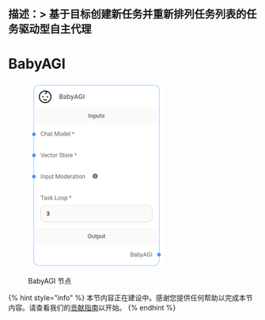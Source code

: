 描述：>
  基于目标创建新任务并重新排列任务列表的任务驱动型自主代理
---

# BabyAGI

<figure><img src="../../../.gitbook/assets/image (14) (1) (1) (1).png" alt="" width="275"><figcaption><p>BabyAGI 节点</p></figcaption></figure>

{% hint style="info" %}
本节内容正在建设中。感谢您提供任何帮助以完成本节内容。请查看我们的[贡献指南](../../../contributing/)以开始。
{% endhint %}
